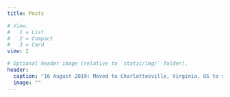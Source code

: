 ```yaml
---
title: Posts

# View.
#   1 = List
#   2 = Compact
#   3 = Card
view: 2

# Optional header image (relative to `static/img/` folder).
header:
  caption: "16 August 2019: Moved to Charlottesville, Virginia, US to start my PhD study at University of Virginia. Keep my in your prayers :)"
  image: ""
---
```

